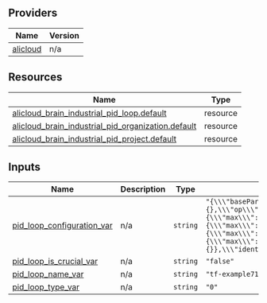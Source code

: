 <!-- BEGIN_TF_DOCS -->
## Providers

| Name | Version |
|------|---------|
| <a name="provider_alicloud"></a> [alicloud](#provider\_alicloud) | n/a |

## Resources

| Name | Type |
|------|------|
| [alicloud_brain_industrial_pid_loop.default](https://registry.terraform.io/providers/hashicorp/alicloud/latest/docs/resources/brain_industrial_pid_loop) | resource |
| [alicloud_brain_industrial_pid_organization.default](https://registry.terraform.io/providers/hashicorp/alicloud/latest/docs/resources/brain_industrial_pid_organization) | resource |
| [alicloud_brain_industrial_pid_project.default](https://registry.terraform.io/providers/hashicorp/alicloud/latest/docs/resources/brain_industrial_pid_project) | resource |

## Inputs

| Name | Description | Type | Default | Required |
|------|-------------|------|---------|:--------:|
| <a name="input_pid_loop_configuration_var"></a> [pid\_loop\_configuration\_var](#input\_pid\_loop\_configuration\_var) | n/a | `string` | `"{\\\"baseParam\\\":{\\\"forwardController\\\":false,\\\"integral\\\":false,\\\"kd\\\":{\\\"tagValue\\\":\\\"20\\\"},\\\"kp\\\":{},\\\"op\\\":\\\"PIDBenchmark.FOPDT_OP\\\",\\\"opParam\\\":{\\\"increment\\\":{\\\"max\\\":10},\\\"operate\\\":{\\\"max\\\":115,\\\"min\\\":-15},\\\"range\\\":{\\\"max\\\":115,\\\"min\\\":-15},\\\"trend\\\":0},\\\"openLoopTime\\\":150,\\\"pv\\\":\\\"PIDBenchmark.FOPDT_PV\\\",\\\"pvRange\\\":{\\\"max\\\":100,\\\"min\\\":0},\\\"sampleTime\\\":5,\\\"sp\\\":\\\"PIDBenchmark.FOPDT_SP\\\",\\\"spOperate\\\":{\\\"max\\\":100,\\\"min\\\":0},\\\"splitRangeControl\\\":false,\\\"suitCtrlTime\\\":100,\\\"td\\\":{},\\\"ti\\\":{}},\\\"identParam\\\":{\\\"delay\\\":10,\\\"modelType\\\":3},\\\"resetParam\\\":{\\\"ctrlMode\\\":0,\\\"ctrlStuc\\\":1}}"` | no |
| <a name="input_pid_loop_is_crucial_var"></a> [pid\_loop\_is\_crucial\_var](#input\_pid\_loop\_is\_crucial\_var) | n/a | `string` | `"false"` | no |
| <a name="input_pid_loop_name_var"></a> [pid\_loop\_name\_var](#input\_pid\_loop\_name\_var) | n/a | `string` | `"tf-example71459"` | no |
| <a name="input_pid_loop_type_var"></a> [pid\_loop\_type\_var](#input\_pid\_loop\_type\_var) | n/a | `string` | `"0"` | no |
<!-- END_TF_DOCS -->    